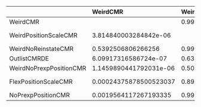 |                         | WeirdCMR               | WeirdPositionScaleCMR   | WeirdNoReinstateCMR    | OutlistCMRDE        | WeirdNoPrexpPositionCMR   | FlexPositionScaleCMR   | NoPrexpPositionCMR    |
|:------------------------|:-----------------------|:------------------------|:-----------------------|:--------------------|:--------------------------|:-----------------------|:----------------------|
| WeirdCMR                |                        | 0.9999961851599968      | 0.4607493193733744     | 0.9999993900826833  | 0.9999988540109558        | 0.9997562412149947     | 0.9980435882732807    |
| WeirdPositionScaleCMR   | 3.814840003284842e-06  |                         | 1.5893901076511372e-07 | 0.3607711231613683  | 0.49710342997778967       | 0.10391516401755524    | 0.0025709868468370236 |
| WeirdNoReinstateCMR     | 0.5392506806266256     | 0.9999998410609893      |                        | 0.9999982189592076  | 0.9999999813102048        | 0.9999819648987808     | 0.9992071844295023    |
| OutlistCMRDE            | 6.09917316586724e-07   | 0.6392288768386317      | 1.781040792387375e-06  |                     | 0.6458341521361792        | 0.3675875200060148     | 0.010431955739360926  |
| WeirdNoPrexpPositionCMR | 1.1459890441792031e-06 | 0.5028965700222103      | 1.868979518927868e-08  | 0.35416584786382066 |                           | 0.21591282078285817    | 7.821578714151255e-06 |
| FlexPositionScaleCMR    | 0.00024375878500523037 | 0.8960848359824447      | 1.8035101219254996e-05 | 0.6324124799939852  | 0.7840871792171418        |                        | 0.038199037189658946  |
| NoPrexpPositionCMR      | 0.0019564117267193335  | 0.997429013153163       | 0.0007928155704976981  | 0.989568044260639   | 0.9999921784212858        | 0.961800962810341      |                       |